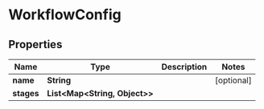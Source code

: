 

# WorkflowConfig


## Properties

| Name | Type | Description | Notes |
|------------ | ------------- | ------------- | -------------|
|**name** | **String** |  |  [optional] |
|**stages** | **List&lt;Map&lt;String, Object&gt;&gt;** |  |  |



